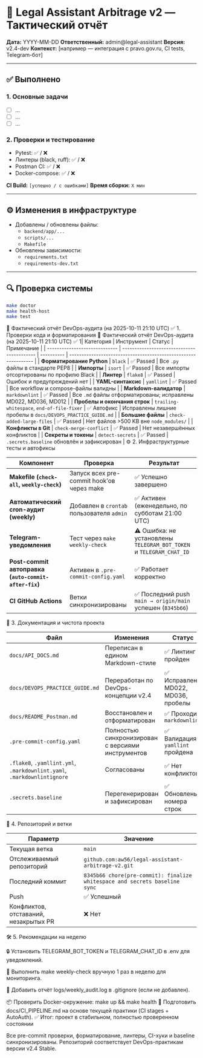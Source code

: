 # 🧭 Legal Assistant Arbitrage v2 — Тактический отчёт

**Дата:** YYYY-MM-DD
**Ответственный:** admin@legal-assistant
**Версия:** v2.4-dev
**Контекст:** [например — интеграция с pravo.gov.ru, CI tests, Telegram-бот]

---

## ✅ Выполнено

### 1. Основные задачи

- [ ] ...
- [ ] ...
- [ ] ...

### 2. Проверки и тестирование

- Pytest: ✅ / ❌
- Линтеры (black, ruff): ✅ / ❌
- Postman CI: ✅ / ❌
- Docker-compose: ✅ / ❌

**CI Build:** `[успешно / с ошибками]`
**Время сборки:** `X мин`

---

## ⚙️ Изменения в инфраструктуре

- Добавлены / обновлены файлы:
  - `backend/app/...`
  - `scripts/...`
  - `Makefile`
- Обновлены зависимости:
  - `requirements.txt`
  - `requirements-dev.txt`

---

## 🔍 Проверка системы

```bash
make doctor
make health-host
make test
```

🧾 Фактический отчёт DevOps-аудита (на 2025-10-11 21:10 UTC)
✅ 1. Проверки кода и форматирования
🧾 Фактический отчёт DevOps-аудита (на 2025-10-11 21:10 UTC)
✅ 1| Категория | Инструмент | Статус | Примечание |
| ----------------------------- | ------------------------------------------ | ---------- | --------------------------------------------------------------- |
| **Форматирование Python** | `black` | ✅ Passed | Все `.py` файлы в стандарте PEP8 |
| **Импорты** | `isort` | ✅ Passed | Все импорты отсортированы по профилю Black |
| **Линтер** | `flake8` | ✅ Passed | Ошибок и предупреждений нет |
| **YAML-синтаксис** | `yamllint` | ✅ Passed | Все workflow и compose-файлы валидны |
| **Markdown-валидатор** | `markdownlint` | ✅ Passed | Все `.md` файлы отформатированы; исправлены MD022, MD036, MD012 |
| **Пробелы и окончания строк** | `trailing-whitespace`, `end-of-file-fixer` | ✅ Автофикс | Исправлены лишние пробелы в `docs/DEVOPS_PRACTICE_GUIDE.md` |
| **Большие файлы** | `check-added-large-files` | ✅ Passed | Нет файлов >500 KB вне `node_modules/` |
| **Конфликты в Git** | `check-merge-conflict` | ✅ Passed | Нет незавершённых конфликтов |
| **Секреты и токены** | `detect-secrets` | ✅ Passed | `.secrets.baseline` обновлён и зафиксирован |
⚙️ 2. Инфраструктурные тесты и автофиксы

| Компонент                                            | Проверка                                  | Результат                                                           |
| ---------------------------------------------------- | ----------------------------------------- | ------------------------------------------------------------------- |
| **Makefile (`check-all`, `weekly-check`)**           | Запуск всех pre-commit hook’ов через make | ✅ Успешно завершено                                                |
| **Автоматический cron-аудит (weekly)**               | Добавлен в `crontab` пользователя `admin` | ✅ Активен (еженедельно, по субботам 21:00 UTC)                     |
| **Telegram-уведомления**                             | Тест через `make weekly-check`            | ⚠️ Ошибка: не установлены `TELEGRAM_BOT_TOKEN` и `TELEGRAM_CHAT_ID` |
| **Post-commit автоправка (`auto-commit-after-fix`)** | Активен в `.pre-commit-config.yaml`       | ✅ Работает корректно                                               |
| **CI GitHub Actions**                                | Ветки синхронизированы                    | ✅ Последний push `main → origin/main` успешен (`8345b66`)          |

🧠 3. Документация и чистота проекта

| Файл                                                                    | Изменения                                         | Статус                              |
| ----------------------------------------------------------------------- | ------------------------------------------------- | ----------------------------------- |
| `docs/API_DOCS.md`                                                      | Переписан в едином Markdown-стиле                 | ✅ Линтинг пройден                  |
| `docs/DEVOPS_PRACTICE_GUIDE.md`                                         | Переработан по DevOps-концепции v2.4              | ✅ Исправлены MD022, MD036, пробелы |
| `docs/README_Postman.md`                                                | Восстановлен и отформатирован                     | ✅ Проходит `markdownlint`          |
| `.pre-commit-config.yaml`                                               | Полностью синхронизирован с версиями инструментов | ✅ Валидация `yamllint` пройдена    |
| `.flake8`, `.yamllint.yml`, `.markdownlint.yaml`, `.markdownlintignore` | Согласованы                                       | ✅ Нет конфликтов                   |
| `.secrets.baseline`                                                     | Перегенерирован и зафиксирован                    | ✅ Обновлены номера строк           |

🧩 4. Репозиторий и ветки

| Параметр                              | Значение                                                                   |
| ------------------------------------- | -------------------------------------------------------------------------- |
| Текущая ветка                         | `main`                                                                     |
| Отслеживаемый репозиторий             | `github.com:aw56/legal-assistant-arbitrage-v2.git`                         |
| Последний коммит                      | `8345b66 chore(pre-commit): finalize whitespace and secrets baseline sync` |
| Push                                  | ✅ Успешный                                                                |
| Конфликтов, отставаний, незакрытых PR | ❌ Нет                                                                     |

🛠 5. Рекомендации на неделю

🔒 Установить TELEGRAM_BOT_TOKEN и TELEGRAM_CHAT_ID в .env для уведомлений.

🧹 Выполнить make weekly-check вручную 1 раз в неделю для мониторинга.

🧾 Добавить отчёт logs/weekly_audit.log в .gitignore (если не добавлен).

📦 Проверить Docker-окружение:
make up && make health
🧠 Подготовить docs/CI_PIPELINE.md на основе текущей практики (CI stages + AutoAuth).
✅ Итог: проект в стабильном, полностью проверенном состоянии

Все pre-commit проверки, форматирование, линтеры, CI-хуки и baseline синхронизированы.
Репозиторий соответствует DevOps-практикам версии v2.4 Stable.
